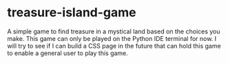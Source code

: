 # treasure-island-game
A simple game to find treasure in a mystical land based on the choices you make. 
This game can only be played on the Python IDE terminal for now. 
I will try to see if I can build a CSS page in the future that can hold this game to enable a general user to play this game. 
